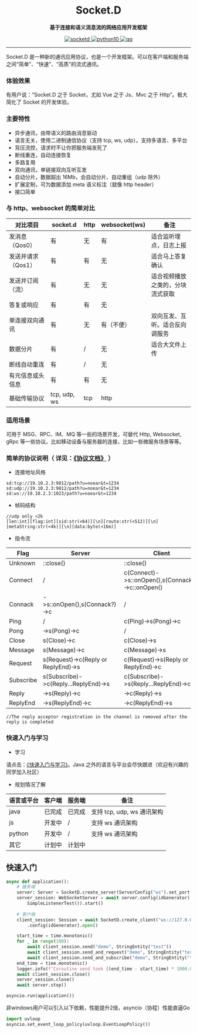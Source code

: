 <h1 align="center" style="text-align:center;">
  Socket.D
</h1>
<p align="center">
	<strong>基于连接和语义消息流的网络应用开发框架</strong>
</p>

<p align="center">
    <a href="https://socketd.noear.org/">
        <img src="https://img.shields.io/badge/socketd-2.1.1-blue" alt="socketd"/>
    </a>
    <a target="_blank" href="https://www.python.org/">
        <img src="https://img.shields.io/badge/python-3.10-blue" alt="python10" />
    </a>
    <a href="">
	    <img src="https://img.shields.io/badge/QQ交流群-870505482-orange" alt="qq"/>
    </a>
    
</p>


<hr />

Socket.D 是一种新的通讯应用协议，也是一个开发框架。可以在客户端和服务端之间“简单”、“快速”、“高质”的流式通讯。

### 体验效果

有用户说：“Socket.D 之于 Socket，尤如 Vue 之于 Js、Mvc 之于 Http”。极大简化了 Socket 的开发体验。

### 主要特性

* 异步通讯，由带语义的路由消息驱动
* 语言无关，使用二进制通信协议（支持 tcp, ws, udp）。支持多语言、多平台
* 背压流控，请求时不让你把服务端发死了
* 断线重连，自动连接恢复
* 多路复用
* 双向通讯，单链接双向互听互发
* 自动分片，数据超出 16Mb，会自动分片、自动重组（udp 除外）
* 扩展定制，可为数据添加 meta 语义标注（就像 http header）
* 接口简单


### 与 http、websocket 的简单对比

| 对比项目        | socket.d     | http | websocket(ws) | 备注               |
|-------------|--------------|------|---------------|------------------|
| 发消息（Qos0）   | 有            | 无    | 有             | 适合监听埋点，日志上报      |
| 发送并请求（Qos1） | 有            | 有    | 无             | 适合马上答复确认         |
| 发送并订阅（流）    | 有            | 无    | 无             | 适合视频播放之类的，分块流式获取 |
| 答复或响应       | 有            | 有    | 无             |                  |
| 单连接双向通讯     | 有            | 无    | 有（不便）         | 双向互发、互听。适合反向调服务  |
| 数据分片        | 有            | /    | 无             | 适合大文件上传               |
| 断线自动重连      | 有            | /    | 无             |                  |
| 有元信息或头信息    | 有            | 有    | 无             |                  |
| 基础传输协议      | tcp, udp, ws | tcp  | http          |                  |




### 适用场景

可用于 MSG、RPC、IM、MQ 等一些的场景开发，可替代 Http, Websocket, gRpc 等一些协议。比如移动设备与服务器的连接，比如一些微服务场景等等。


### 简单的协议说明（ 详见：[《协议文档》](protocol.md) ）


* 连接地址风格

```
sd:tcp://19.10.2.3:9812/path?u=noear&t=1234
sd:udp://19.10.2.3:9812/path?u=noear&t=1234
sd:ws://19.10.2.3:1023/path?u=noear&t=1234
```


* 帧码结构

```
//udp only <2k
[len:int][flag:int][sid:str(<64)][\n][route:str(<512)][\n][metaString:str(<4k)][\n][data:byte(<16m)]
```

* 指令流

| Flag      | Server                               | Client                                                | 
|-----------|--------------------------------------|-------------------------------------------------------|
| Unknown   | ::close()                            | ::close()                                             | 
| Connect   | /                                    | c(Connect)->s::onOpen(),s(Connack?)->c::onOpen() | 
| Connack   | ->s::onOpen(),s(Connack?)->c         | /                                                     | 
| Ping      | /                                    | c(Ping)->s(Pong)->c                                   | 
| Pong      | ->s(Pong)->c                         | /                                                     | 
| Close     | s(Close)->c                          | c(Close)->s                                           | 
| Message   | s(Message)->c                        | c(Message)->s                                         | 
| Request   | s(Request)->c(Reply or ReplyEnd)->s  | c(Request)->s(Reply or ReplyEnd)->c                   |  
| Subscribe | s(Subscribe)->c(Reply...ReplyEnd)->s | c(Subscribe)->s(Reply...ReplyEnd)->c                  | 
| Reply     | ->s(Reply)->c                        | ->c(Reply)->s                                         | 
| ReplyEnd  | ->s(ReplyEnd)->c                     | ->c(ReplyEnd)->s                                      | 

```
//The reply acceptor registration in the channel is removed after the reply is completed
```




### 快速入门与学习

* 学习

请点击：[《快速入门与学习》](_docs/)。Java 之外的语言与平台会尽快跟进（欢迎有兴趣的同学加入社区）

* 规划情况了解

| 语言或平台  | 客户端 | 服务端 | 备注                   |
|--------|-----|----|----------------------|
| java   | 已完成 | 已完成  | 支持 tcp, udp, ws 通讯架构 |
| js     | 开发中 | /  | 支持 ws 通讯架构           |
| python | 开发中 | /  | 支持 ws 通讯架构           |
| 其它     | 计划中 | 计划中  |                      |

## 快速入门
```python
async def application():
    # 服务端
    server: Server = SocketD.create_server(ServerConfig("ws").set_port(9999))
    server_session: WebSocketServer = await server.config(idGenerator).listen(
        SimpleListenerTest()).start()
    
    # 客户端
    client_session: Session = await SocketD.create_client("ws://127.0.0.1:9999") \
        .config(idGenerator).open()

    start_time = time.monotonic()
    for _ in range(100):
        await client_session.send("demo", StringEntity("test"))
        await client_session.send_and_request("demo", StringEntity("test"), 100)
        await client_session.send_and_subscribe("demo", StringEntity("test"), send_and_subscribe_test, 100)
    end_time = time.monotonic()
    logger.info(f"Coroutine send took {(end_time - start_time) * 1000.0} monotonic to complete.")
    await client_session.close()
    server_session.close()
    await server.stop()

asyncio.run(application())
```

非windows用户可以引入以下依赖，性能提升2倍，asyncio（协程）性能直逼Go
```python
import uvloop
asyncio.set_event_loop_policy(uvloop.EventLoopPolicy())
```